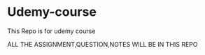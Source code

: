 # Udemy-course
This Repo is for udemy course

ALL THE ASSIGNMENT,QUESTION,NOTES WILL BE IN THIS REPO
